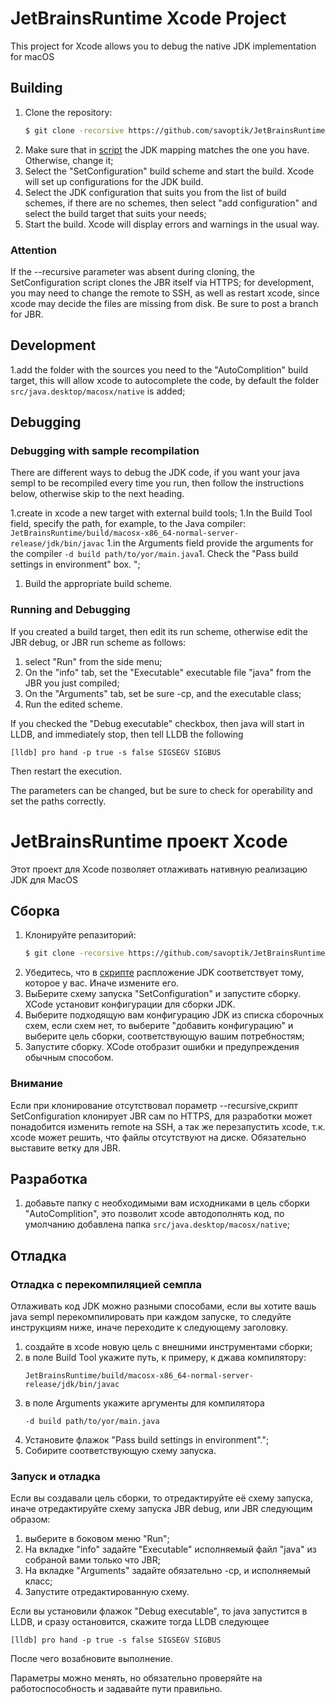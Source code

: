 #  JetBrainsRuntime Xcode Project

This project for Xcode allows you to debug the native JDK implementation for macOS

## Building

1. Clone the repository:
    ```Bash
    $ git clone -recorsive https://github.com/savoptik/JetBrainsRuntime_XCode_project.git
    ```
1. Make sure that in [script](SetConfig.sh) the JDK mapping matches the one you have. Otherwise, change it;
1. Select the "SetConfiguration" build scheme and start the build. Xcode will set up configurations for the JDK build.
1. Select the JDK configuration that suits you from the list of build schemes, if there are no schemes, then select "add configuration" and select the build target that suits your needs;
1. Start the build. Xcode will display errors and warnings in the usual way.

### Attention

If the --recursive parameter was absent during cloning, the SetConfiguration script clones the JBR itself via HTTPS; for development, you may need to change the remote to SSH, as well as restart xcode, since xcode may decide the files are missing from disk.
Be sure to post a branch for JBR.

## Development

1.add the folder with the sources you need to the "AutoComplition" build target, this will allow xcode to autocomplete the code, by default the folder ```src/java.desktop/macosx/native``` is added;

## Debugging

### Debugging with sample recompilation

There are different ways to debug the JDK code, if you want your java sempl to be recompiled every time you run, then follow the instructions below, otherwise skip to the next heading.

1.create in xcode a new target with external build tools;
1.In the Build Tool field, specify the path, for example, to the Java compiler:
    ```
    JetBrainsRuntime/build/macosx-x86_64-normal-server-release/jdk/bin/javac
    ```
1.in the Arguments field provide the arguments for the compiler
    ```
    -d build path/to/yor/main.java
    ```1. Check the "Pass build settings in environment" box. ";
1. Build the appropriate build scheme.

### Running and Debugging

If you created a build target, then edit its run scheme, otherwise edit the JBR debug, or JBR run scheme as follows:

1. select "Run" from the side menu;
1. On the "info" tab, set the "Executable" executable file "java" from the JBR you just compiled;
1. On the "Arguments" tab, set be sure -cp, and the executable class;
1. Run the edited scheme.

If you checked the "Debug executable" checkbox, then java will start in LLDB, and immediately stop, then tell LLDB the following
```LLDB
[lldb] pro hand -p true -s false SIGSEGV SIGBUS
```
Then restart the execution.

The parameters can be changed, but be sure to check for operability and set the paths correctly.

#  JetBrainsRuntime проект Xcode

Этот проект для Xcode позволяет отлаживать нативную реализацию JDK для MacOS

## Сборка

1. Клонируйте репазиторий:
    ```Bash
    $ git clone -recorsive https://github.com/savoptik/JetBrainsRuntime_XCode_project.git
    ```
1. Убедитесь, что в [скрипте](SetConfig.sh) распложение JDK соответствует тому, которое у вас. Иначе измените его.
1. ВыБерите схему запуска "SetConfiguration" и запустите сборку. XCode установит конфигурации для сборки JDK.
1. Выберите подходящую вам конфигурацию JDK из списка сборочных схем, если схем нет, то выберите "добавить конфигурацию" и выберите цель сборки, соответствующую вашим потребностям;
1. Запустите сборку. XCode отобразит ошибки и предупреждения обычным способом.

### Внимание

Если при клонирование отсутствовал пораметр --recursive,скрипт SetConfiguration клонирует JBR сам по HTTPS, для разработки может понадобится изменить remote на SSH, а так же перезапустить xcode, т.к. xcode может решить, что файлы отсутствуют на диске.
Обязательно выставите ветку для JBR.

## Разработка

1. добавьте папку с необходимыми вам исходниками в цель сборки "AutoComplition", это позволит xcode автодополнять код, по умолчанию добавлена папка ```src/java.desktop/macosx/native```;


## Отладка

### Отладка с перекомпиляцией семпла

Отлаживать код JDK можно разными способами, если вы хотите вашь java sempl перекомпилировать при каждом запуске, то следуйте инструкциям ниже, иначе переходите к следующему заголовку.

1. создайте в xcode новую цель с внешними инструментами сборки;
1. в поле Build Tool укажите путь, к примеру, к джава компилятору:
    ```
    JetBrainsRuntime/build/macosx-x86_64-normal-server-release/jdk/bin/javac
    ```
1. в поле Arguments укажите аргументы для компилятора
    ```
    -d build path/to/yor/main.java
    ```
1. Установите флажок "Pass build settings in environment".";
1. Собирите соответствующую схему запуска.

### Запуск и отладка

Если вы создавали цель сборки, то отредактируйте её схему запуска, иначе отредактируйте схему запуска JBR debug, или JBR  следующим образом:

1. выберите в боковом меню "Run";
1. На вкладке "info" задайте "Executable" исполняемый файл "java" из собраной вами только что JBR;
1. На вкладке "Arguments" задайте обязательно -cp, и исполняемый класс;
1. Запустите отредактированную схему.

Если вы установили флажок "Debug executable", то java запустится в LLDB, и сразу остановится, скажите тогда LLDB следующее
```LLDB
[lldb] pro hand -p true -s false SIGSEGV SIGBUS
```
После чего возабновите выполнение.

Параметры можно менять, но обязательно проверяйте на работоспособность и задавайте пути правильно.
